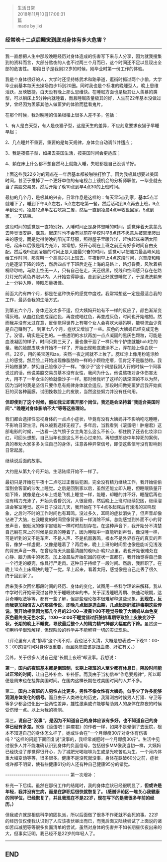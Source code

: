 > 生活日常  
> 2018年11月10日17:06:31         
>  篇  
>made by jixi

### 经常晚十二点后睡觉到底对身体有多大危害？



----------
我一直想把人生中那段晚睡经历对身体造成的伤害写下来与人分享，因为就我搜集到的资料而言，大部分熬夜的人也不过两三个月而已，这个时间还不足以显现出全部的危害性。 那段日子是我刚22岁的时候，刚毕业时第一份工作的体验。  

我是个身体很好的人，大学时还坚持练武术和跆拳道，逛街时抓过两个小偷，大学毕业前基本每天去操场跑步15到20圈。同时我也是个标准的晚睡型人，晚上思维活跃，反映敏捷，白天没有晚上那么思维快。在睡眠方面也是极其让人羡慕的类型，可以躺床上5分钟内就睡着，而且睡眠质量极其的好，人生前22年基本没做过梦，曾经因为羡慕其他人做噩梦的体验而猛看鬼片。  

在那个时候，我对晚睡的信条根楼上很多人差不多，包括：

1、有人是白天型，有人是夜猫子型，这是天生的差异，不应刻意要求夜猫子早睡早起；  

2、几点睡并不重要，重要的是每天规律，身体会自动调节并适应；  

3、我是夜猫子型，如果去美国生活，按美国时间会更适应；  

4、躺在床上什么都不想自然马上就能入睡，失眠都是自己没调节好。  


上面这些我22岁时的观点在一年后基本都被啪啪打脸了。因为我极其想要过美国时间，甚至于推掉了一个更好单位的有电视台上镜机会的分析师职位，一毕业就去当了美股交易员，然后开始了晚10点到早4点30的上班时间。  

最初的几个月，是极其的兴奋。日常作息是这样的：每天早5点到家，基本5点半就睡下了，睡到下午4点左右，5点左右吃第一餐，然后活动到9点再去上班，9点半到公司，凌晨12点半左右吃第二餐，然后一直到凌晨4点半收盘回家，5点到家，一天结束。  


这段时间的感觉是一直特别好。入睡时间正是身体想睡的时间，感觉伴着天蒙蒙亮去睡觉很安静、惬意。起床时也不会有以前在学校时早8点还不愿意从被窝里爬出来的感觉，而是觉得傍晚的阳光正舒服，照得屋子里暖洋洋，赶快起床来晒太阳吧。起床以后很是精力充沛，常常想，好开心啊在上班之前还有好多时间自由支配。然后晚9点到凌晨的时间正是大脑最兴奋的时间，感觉可以把脑力最高峰风险给工作时间，那真叫一个高高兴兴上班去。午夜到早上4点这段时间，兴奋度和精力是逐渐下降的趋势，然后四点半下班后走在上海的马路上，路灯昏黄，风吹着梧桐唦唦响，马路上空无一人，只有自己在走，天还很黑，视线和空间感只存在在路灯灯光的黄色界限以内，人开始变得静谧，走到家正好就想睡觉了，于是洗洗躺床上一分钟入睡，睡眠质量极佳。  

前面大约有四个月，都是在这种快乐的感觉中度过。我常常想这一定是最适合我的工作，最适合我的生活方式。  

到第五六个月，身体还没太多不适，但大姨妈开始有不一样的反应了，颜色渐渐变得灰暗。从血红色变成深红色，再变成暗红色，再变成灰色，时间也开始缩短。然而我并没有太过在意，反倒觉得世界上有哪个女人会喜欢大姨妈啊，能够流血少真是自己赚到了。 到第七八个月，症状又增加了一些。灰色的大姨妈已经变成无色了。没错，确实是无色的。一些透明的水状再加一点点凝固的黑灰色颗粒，可能是血液凝固的样子，时间只剩三天了，量也像干涸了一样只有个护垫就能hold住的量。我的脸部皮肤也开始不一样了，开始出现粉底液涂不上，浮在脸上像白灰一样。22岁，用的美宝莲和za，突然一夜之间就不上妆了。腮红涂上像用粉笔涂脸上的感觉。然后脸上开始出现像脂肪粒一样的小颗粒疙瘩，但肯定不是脂肪粒。我开始做噩梦，梦见自己脸像沙子一样。“像沙子”这个词是我刚入行的时候一个同事说过的话，他说美股交易员基本没有女性，我问为什么，他说熬夜对身体伤害太大，用不了一年女生的脸就像沙子一样。那时候我听了这样的话深深的不以为然，因为当时的我是坚信只要作息有规律身体就会适应。那段时间做完噩梦后我开始疯狂的买各种面膜，试图挽救脸上的皮肤，当然这些努力并没有任何用。  

**但即使到了这个时候，假如我立即离开那个岗位，我还是会坚持着”我适合美国时间“、”晚睡对身体影响不大“等等这些理论。**  

我们都会选择性忽视身体的一点点小症状，毕竟有没有大姨妈并不影响吃吃睡睡，不影响日常生活，所以被我选择无视了。多年后，当我看到《滚蛋吧！肿瘤君》这部电影的时候，一边看一边气愤于女主角怎么这么不长心，都住院了还去化妆涂口红，可回头想想，自己当年也是这么不长心过来的。再想想那些中年猝死的案例，真的奉劝大家多多关注自己的身体，注意各种异常信号，即便这些信号没有影响到日常起居。  

继续说后面的故事。   

大约是从第九个月开始，生活陆续开始不一样了。  

最初只是开始在午夜十二点吃过正餐后犯困，完全没有精力继续工作，我开始偷偷溜到会客室的沙发上睡觉。之后是回到家以后，虽然还能立即入睡，但睡眠质量开始下降，就像是在火车上或是飞机上睡觉一样，能睡，却睡的并不好，睡醒后再也没有精力充沛了，开始头昏昏沉沉，人很疲倦，然后晚上上班时继续犯困，继续溜进会客室睡觉。这种日子没过几天，我开始在下午4点多起床后有浅浅的耳鸣现象，之后时不时的工作时间也有耳鸣。没过多久，耳鸣的症状消失了，但声音却像钻进了大脑，在我睡觉的时间里像背景音一样消除不掉。总能感觉到外面不小的背景声音，很低沉的像宇宙辐射一样时时刻刻存在。在这种声音下，我开始分不清楚自己躺在床上的时候是否真的睡着了。因为睡眠中一直能听到声音，像没睡一样，可是听到的又不是车声、不是人声、不是机器轰鸣，根本不是外界存在的真实的声音，像梦一样虚假，又像是睡着了？再后来，晚上上班的时间里也像是能听见浅浅的背景声音一样，在曾经每天头脑最清醒的晚9点-晚12点里，我也开始很难处在心静、脑力集中的状态，加上凌晨后开始犯困的症状一直都在，我开始觉得自己像一个行走的躯壳，像具行尸走肉。这种日子持续了一段时间。然后，我辞职了。在晚上10点上床痛快的睡了一觉。早上起来，看着太阳，感觉像是自己走丢了很久终于回到家了。  

后来我多次回忆那段时间的经历、身体的变化，试图用一些科学理论来解释。我从中学时代开始研究过各种关于睡眠效率的书，关于深浅睡眠周期、快速动眼期，达芬奇睡眠法等等，都有一些了解，但那些理论根本很难解释这些现象。<b>到现在，反而我更加相信古人的那些传说，即晚几点起是造血期，几点起是肝脏排毒期这些传说。我开始相信因为那几个月的23:00－凌晨1:00不睡觉导致了大姨妈从血色变灰色最终变无色水状，1:00－3:00不睡觉错过肝脏排毒期导致脸上皮肤变沙子状，长期的晚上不睡觉，导致最后整个人的精力精气神都大幅度的下降。</b>虽然这一切用科学很难解释，但现阶段的科学并不能解释一切的实证现象。  

（评论里有人说“排毒”这个词不对，我也记不太清，大概是想表述一下晚11：00-3：00这段时间对身体很重要，而且感觉应该是跟血液、肝脏有关。）  

另外，关于很多人说自己是”长期上夜班“却没事。我想说：  

<b>第一，国内的夜班基本都是倒班制，长期上夜班的人至少都有休息日，隔段时间能过正常的时间</b>，让自己补补血、补补肝。而我由于当初信奉”作息要规律“，所以即便是周末也在挂靠美国时间。在国内这样长期在过美国时间的人并不多。   

第二，<b>国内上夜班的人男性占比更多，男性不像女性有大姨妈，似乎少了许多能够观测身体变化的信号。</b>而且由于人类进化的历史，我猜测古时候男人打猎、守卫等等多少都会进化出一些两性差异，雄性激素或许能够帮助男人的身体在熬夜的时候受伤慢一点。以上为我的猜测。  

第三<b>，说自己”没事“，是因为不知道自己的身体应该有多好，也不知道自己的身体已经有多差。</b>就像《滚蛋吧！肿瘤君》的作者一样，如果不是晕倒了去医院，根本不知道自己的身体怎么样了，她或许会在”一个月爆瘦30斤对身体有伤害吗？“这样的问题下面回复说”没事的，我经常减肥时一个月爆瘦30斤“。生活中见过很多人并不能准确认识到身体的负面信号，包括很多MM像我当初一样，大姨妈已经快没了却觉得很开心，为了减肥光喝咖啡为生或是光吃苦瓜为生，一个月内体重大幅变动等等，很多很多。健康不是没死就没事，身体在跌破60分之前，症状或许都不明显，使有些健康61分的人还有种自己健康95分的错觉。  


-------------------------------- 第一次增补：  

补充一下后续。虽然在那份工作的结尾时，我的身体症状已经很明显了，<b>但或许是年轻，我并没有生病，而是在辞职后很快就恢复了。（感谢评论区一堆关心我健康的同学位，已经恢复了，并且我现在不是22岁，现在写下的是我很多年前的经历。）</b>  


但我或许就是相信科学的固执派，所以后面做了很多不作死就不会死的事。22岁的经历仅仅使我认识到了人应该夜伏昼出而已，而我后面又陆续尝试了上面说的诸如苦瓜减肥等等很多负面清单的尝试，虽然对身体的伤害并不如长期昼伏夜出来的大，但事实证明，我已经不是22岁的年轻人了。   

----------
## END

